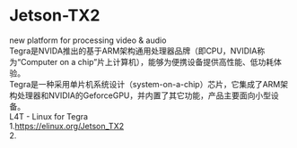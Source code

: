 ﻿# Jetson-TX2
new platform for processing video &amp; audio   
Tegra是NVIDA推出的基于ARM架构通用处理器品牌（即CPU，NVIDIA称为“Computer on a chip”片上计算机），能够为便携设备提供高性能、低功耗体验。   
Tegra是一种采用单片机系统设计（system-on-a-chip）芯片，它集成了ARM架构处理器和NVIDIA的GeforceGPU，并内置了其它功能，产品主要面向小型设备。   
L4T - Linux for Tegra   
1.https://elinux.org/Jetson_TX2   
2.
  
